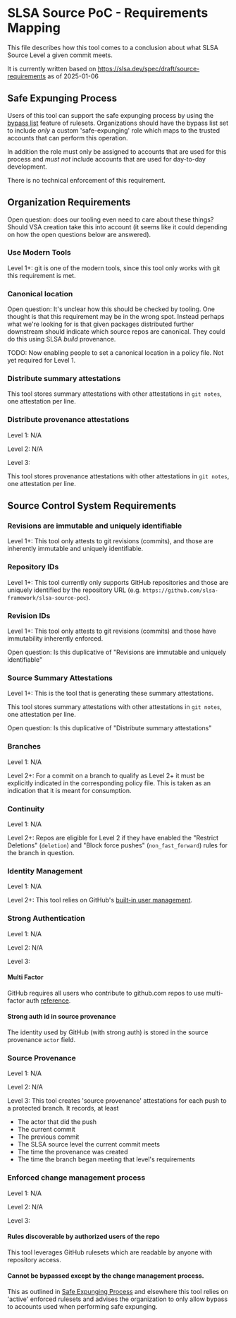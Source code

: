 # SLSA Source PoC - Requirements Mapping

This file describes how this tool comes to a conclusion about what SLSA Source Level a given commit meets.

It is currently written based on https://slsa.dev/spec/draft/source-requirements as of 2025-01-06

## Safe Expunging Process

Users of this tool can support the safe expunging process by using the
[bypass list](https://docs.github.com/en/repositories/configuring-branches-and-merges-in-your-repository/managing-rulesets/creating-rulesets-for-a-repository#granting-bypass-permissions-for-your-branch-or-tag-ruleset)
feature of rulesets.  Organizations should have the bypass list set to include _only_ a custom
'safe-expunging' role which maps to the trusted accounts that can perform this operation.

In addition the role must only be assigned to accounts that are used for this process and
_must not_ include accounts that are used for day-to-day development.

There is no technical enforcement of this requirement.

## Organization Requirements

Open question: does our tooling even need to care about these things?  Should VSA creation
take this into account (it seems like it could depending on how the open questions below
are answered).

### Use Modern Tools

Level 1+: git is one of the modern tools, since this tool only works with git this requirement is met.

### Canonical location

Open question: It's unclear how this should be checked by tooling. One thought is that this
requirement may be in the wrong spot.  Instead perhaps what we're looking for is that given
packages distributed further downstream should indicate which source repos are canonical.
They could do this using SLSA _build_ provenance.

TODO: Now enabling people to set a canonical location in a policy file.  Not yet required for Level 1.

### Distribute summary attestations

This tool stores summary attestations with other attestations in `git notes`, one attestation per line.

### Distribute provenance attestations

Level 1: N/A

Level 2: N/A

Level 3:

This tool stores provenance attestations with other attestations in `git notes`, one attestation per line.

## Source Control System Requirements

### Revisions are immutable and uniquely identifiable

Level 1+: This tool only attests to git revisions (commits), and those are inherently immutable and
uniquely identifiable.

### Repository IDs	

Level 1+: This tool currently only supports GitHub repositories and those are uniquely identified
by the repository URL (e.g. `https://github.com/slsa-framework/slsa-source-poc`).

### Revision IDs	

Level 1+: This tool only attests to git revisions (commits) and those have immutability inherently
enforced.

Open question: Is this duplicative of "Revisions are immutable and uniquely identifiable"

### Source Summary Attestations

Level 1+: This is the tool that is generating these summary attestations.

This tool stores summary attestations with other attestations in `git notes`, one attestation per line.

Open question: Is this duplicative of "Distribute summary attestations"

### Branches

Level 1: N/A

Level 2+: For a commit on a branch to qualify as Level 2+ it must be explicitly indicated in the corresponding policy file.
This is taken as an indication that it is meant for consumption.

### Continuity

Level 1: N/A

Level 2+: Repos are eligible for Level 2 if they have enabled the "Restrict Deletions" (`deletion`) and "Block force pushes" (`non_fast_forward`) rules for the branch in question.

### Identity Management

Level 1: N/A

Level 2+: This tool relies on GitHub's [built-in user management](https://docs.github.com/en/get-started/learning-about-github/types-of-github-accounts#user-accounts).

### Strong Authentication	

Level 1: N/A

Level 2: N/A

Level 3:

#### Multi Factor

GitHub requires all users who contribute to github.com repos to use multi-factor auth
[reference](https://docs.github.com/en/authentication/securing-your-account-with-two-factor-authentication-2fa/about-mandatory-two-factor-authentication).

#### Strong auth id in source provenance

The identity used by GitHub (with strong auth) is stored in the source provenance `actor` field.

### Source Provenance	

Level 1: N/A

Level 2: N/A

Level 3:
This tool creates 'source provenance' attestations for each push to a protected branch.  It records, at least

* The actor that did the push
* The current commit
* The previous commit
* The SLSA source level the current commit meets
* The time the provenance was created
* The time the branch began meeting that level's requirements

### Enforced change management process

Level 1: N/A

Level 2: N/A

Level 3:

#### Rules discoverable by authorized users of the repo

This tool leverages GitHub rulesets which are readable by anyone with repository access.

#### Cannot be bypassed except by the change management process.

This as outlined in [Safe Expunging Process](#safe-expunging-process) and elsewhere
this tool relies on 'active' enforced rulesets and advises the organization to
only allow bypass to accounts used when performing safe expunging.
